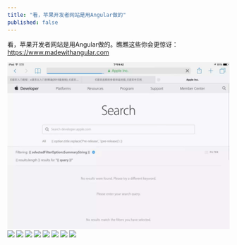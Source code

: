 ```yaml
---
title: "看，苹果开发者网站是用Angular做的"
published: false
---
```

看，苹果开发者网站是用Angular做的。瞧瞧这些你会更惊讶：https://www.madewithangular.com

![](./1.jpg)
![](./2.jpg)
![](./3.jpg)
![](./4.jpg)
![](./5.jpg)
![](./6.jpg)
![](./7.jpg)
![](./8.jpg)
![](./9.jpg)
